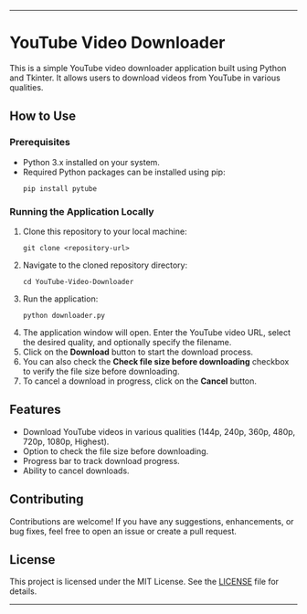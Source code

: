 
---

# YouTube Video Downloader

This is a simple YouTube video downloader application built using Python and Tkinter. It allows users to download videos from YouTube in various qualities.

## How to Use

### Prerequisites
- Python 3.x installed on your system.
- Required Python packages can be installed using pip:
  ```
  pip install pytube
  ```

### Running the Application Locally
1. Clone this repository to your local machine:
   ```
   git clone <repository-url>
   ```
2. Navigate to the cloned repository directory:
   ```
   cd YouTube-Video-Downloader
   ```
3. Run the application:
   ```
   python downloader.py
   ```
4. The application window will open. Enter the YouTube video URL, select the desired quality, and optionally specify the filename.
5. Click on the **Download** button to start the download process.
6. You can also check the **Check file size before downloading** checkbox to verify the file size before downloading.
7. To cancel a download in progress, click on the **Cancel** button.

## Features
- Download YouTube videos in various qualities (144p, 240p, 360p, 480p, 720p, 1080p, Highest).
- Option to check the file size before downloading.
- Progress bar to track download progress.
- Ability to cancel downloads.

## Contributing
Contributions are welcome! If you have any suggestions, enhancements, or bug fixes, feel free to open an issue or create a pull request.

## License
This project is licensed under the MIT License. See the [LICENSE](LICENSE) file for details.

---


